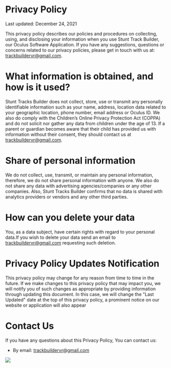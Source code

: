 Privacy Policy
==============

Last updated: December 24, 2021

This privacy policy describes our policies and procedures on collecting, using, and disclosing your information when you use Stunt Track Builder, our Oculus Software Application. If you have any suggestions, questions or concerns related to our privacy policies, please get in touch with us at: trackbuildervr@gmail.com.

What information is obtained, and how is it used?
==============================

Stunt Tracks Builder does not collect, store, use or transmit any personally identifiable information such as your name, address, location data related to your geographic location, phone number, email address or Oculus ID. We also do comply with the Children’s Online Privacy Protection Act (COPPA) and do not solicit nor gather any data from children under the age of 13. If a parent or guardian becomes aware that their child has provided us with information without their consent, they should contact us at trackbuildervr@gmail.com.


Share of personal information
==============================
We do not collect, use, transmit, or maintain any personal information, therefore, we do not share personal information with anyone. We also do not share any data with advertising agencies/companies or any other companies. Also, Stunt Tracks Builder confirms that no data is shared with analytics providers or vendors and any other third parties.


How can you delete your data
==============================
You, as a data subject, have certain rights with regard to your personal data.If you wish to delete your data send an email to trackbuildervr@gmail.com requesting such deletion.


Privacy Policy Updates Notification
==============================
This privacy policy may change for any reason from time to time in the future. If we make changes to this privacy policy that may impact you, we will notify you of such changes as appropriate by providing information through updating this document. In this case, we will change the "Last Updated" date at the top of this privacy policy, a prominent notice on our website or application will also appear


Contact Us
==========

If you have any questions about this Privacy Policy, You can contact us:

-   By email: [trackbuildervr@gmail.com](/cdn-cgi/l/email-protection)

![](/track/v1/px)
